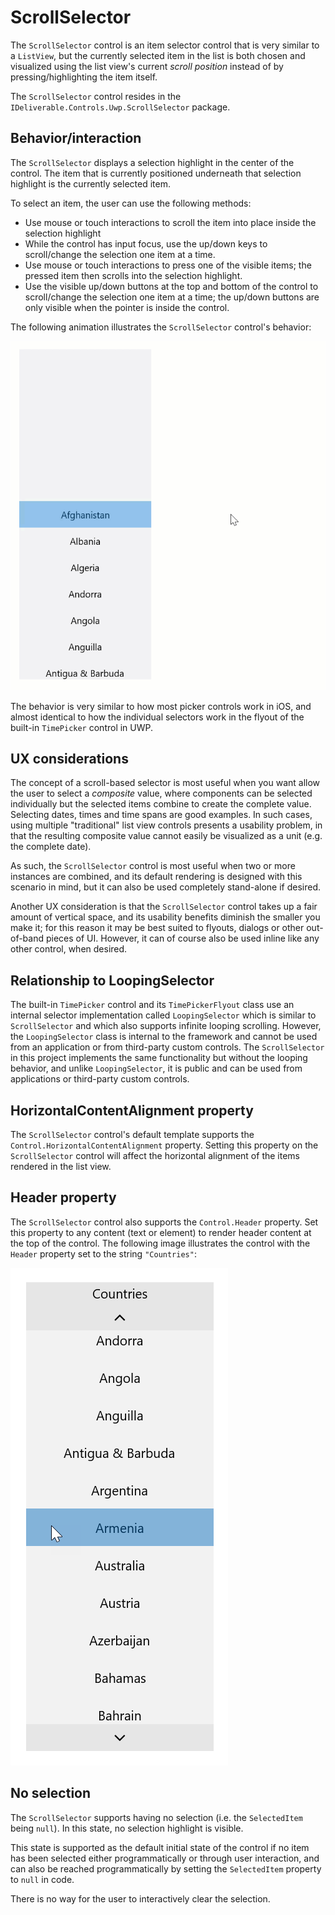# ScrollSelector

The `ScrollSelector` control is an item selector control that is very similar to a `ListView`, but the currently selected item in the list is both chosen and visualized using the list view's current *scroll position* instead of by pressing/highlighting the item itself.

The `ScrollSelector` control resides in the `IDeliverable.Controls.Uwp.ScrollSelector` package.

## Behavior/interaction

The `ScrollSelector` displays a selection highlight in the center of the control. The item that is currently positioned underneath that selection highlight is the currently selected item.

To select an item, the user can use the following methods:

- Use mouse or touch interactions to scroll the item into place inside the selection highlight
- While the control has input focus, use the up/down keys to scroll/change the selection one item at a time.
- Use mouse or touch interactions to press one of the visible items; the pressed item then scrolls into the selection highlight.
- Use the visible up/down buttons at the top and bottom of the control to scroll/change the selection one item at a time; the up/down buttons are only visible when the pointer is inside the control.

The following animation illustrates the `ScrollSelector` control's behavior:

![ScrollSelector animation](ScrollSelector3.gif)

The behavior is very similar to how most picker controls work in iOS, and almost identical to how the individual selectors work in the flyout of the built-in `TimePicker` control in UWP.

## UX considerations

The concept of a scroll-based selector is most useful when you want allow the user to select a *composite* value, where components can be selected individually but the selected items combine to create the complete value. Selecting dates, times and time spans are good examples. In such cases, using multiple "traditional" list view controls presents a usability problem, in that the resulting composite value cannot easily be visualized as a unit (e.g. the complete date).

As such, the `ScrollSelector` control is most useful when two or more instances are combined, and its default rendering is designed with this scenario in mind, but it can also be used completely stand-alone if desired.

Another UX consideration is that the `ScrollSelector` control takes up a fair amount of vertical space, and its usability benefits diminish the smaller you make it; for this reason it may be best suited to flyouts, dialogs or other out-of-band pieces of UI. However, it can of course also be used inline like any other control, when desired.

## Relationship to LoopingSelector

The built-in `TimePicker` control and its `TimePickerFlyout` class use an internal selector implementation called `LoopingSelector` which is similar to `ScrollSelector` and which also supports infinite looping scrolling. However, the `LoopingSelector` class is internal to the framework and cannot be used from an application or from third-party custom controls. The `ScrollSelector` in this project implements the same functionality but without the looping behavior, and unlike `LoopingSelector`, it is public and can be used from applications or third-party custom controls.

## HorizontalContentAlignment property

The `ScrollSelector` control's default template supports  the `Control.HorizontalContentAlignment` property. Setting this property on the `ScrollSelector` control will affect the horizontal alignment of the items rendered in the list view.

## Header property

The `ScrollSelector` control also supports the `Control.Header` property. Set this property to any content (text or element) to render header content at the top of the control. The following image illustrates the control with the `Header` property set to the string `"Countries"`:

![ScrollSelector header illustration](ScrollSelector2.png)

## No selection

The `ScrollSelector` supports having no selection (i.e. the `SelectedItem` being `null`). In this state, no selection highlight is visible.

This state is supported as the default initial state of the control if no item has been selected either programmatically or through user interaction, and can also be reached programmatically by setting the `SelectedItem` property to `null` in code.

There is no way for the user to interactively clear the selection.